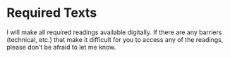 # Required Texts

I will make all required readings available digitally. If there are any barriers (technical, etc.) that make it difficult for you to access any of the readings, please don’t be afraid to let me know.